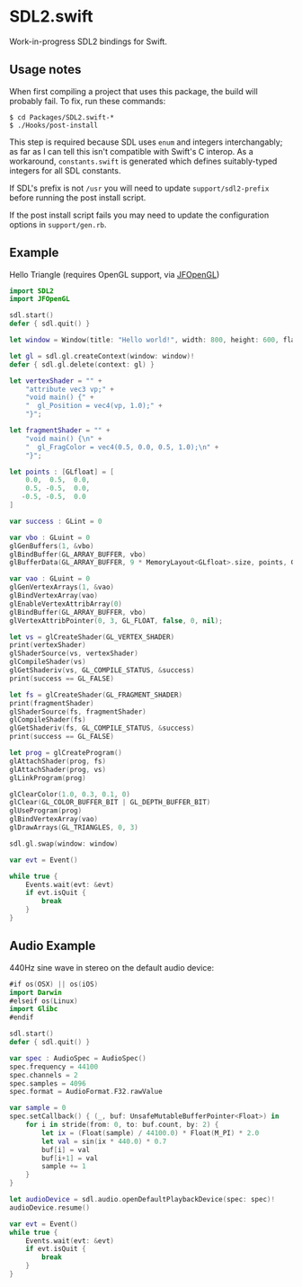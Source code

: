 # SDL2.swift

Work-in-progress SDL2 bindings for Swift.

## Usage notes

When first compiling a project that uses this package, the build will probably fail. To fix, run these commands:

    $ cd Packages/SDL2.swift-*
    $ ./Hooks/post-install

This step is required because SDL uses `enum` and integers interchangably; as far as I can tell this isn't compatible with Swift's C interop. As a workaround, `constants.swift` is generated which defines suitably-typed integers for all SDL constants.

If SDL's prefix is not `/usr` you will need to update `support/sdl2-prefix` before running the post install script.

If the post install script fails you may need to update the configuration options in `support/gen.rb`.

## Example

Hello Triangle (requires OpenGL support, via [JFOpenGL](https://github.com/jaz303/JFOpenGL.swift))

```swift
import SDL2
import JFOpenGL

sdl.start()
defer { sdl.quit() }

let window = Window(title: "Hello world!", width: 800, height: 600, flags: WindowFlags.OPENGL)

let gl = sdl.gl.createContext(window: window)!
defer { sdl.gl.delete(context: gl) }

let vertexShader = "" +
	"attribute vec3 vp;" +
	"void main() {" +
	"  gl_Position = vec4(vp, 1.0);" +
	"}";

let fragmentShader = "" +
	"void main() {\n" +
	"  gl_FragColor = vec4(0.5, 0.0, 0.5, 1.0);\n" +
	"}";

let points : [GLfloat] = [
	0.0,  0.5,  0.0,
   	0.5, -0.5,  0.0,
   -0.5, -0.5,  0.0
]

var success : GLint = 0

var vbo : GLuint = 0
glGenBuffers(1, &vbo)
glBindBuffer(GL_ARRAY_BUFFER, vbo)
glBufferData(GL_ARRAY_BUFFER, 9 * MemoryLayout<GLfloat>.size, points, GL_STATIC_DRAW);

var vao : GLuint = 0
glGenVertexArrays(1, &vao)
glBindVertexArray(vao)
glEnableVertexAttribArray(0)
glBindBuffer(GL_ARRAY_BUFFER, vbo)
glVertexAttribPointer(0, 3, GL_FLOAT, false, 0, nil);

let vs = glCreateShader(GL_VERTEX_SHADER)
print(vertexShader)
glShaderSource(vs, vertexShader)
glCompileShader(vs)
glGetShaderiv(vs, GL_COMPILE_STATUS, &success)
print(success == GL_FALSE)

let fs = glCreateShader(GL_FRAGMENT_SHADER)
print(fragmentShader)
glShaderSource(fs, fragmentShader)
glCompileShader(fs)
glGetShaderiv(fs, GL_COMPILE_STATUS, &success)
print(success == GL_FALSE)

let prog = glCreateProgram()
glAttachShader(prog, fs)
glAttachShader(prog, vs)
glLinkProgram(prog)

glClearColor(1.0, 0.3, 0.1, 0)
glClear(GL_COLOR_BUFFER_BIT | GL_DEPTH_BUFFER_BIT)
glUseProgram(prog)
glBindVertexArray(vao)
glDrawArrays(GL_TRIANGLES, 0, 3)

sdl.gl.swap(window: window)

var evt = Event()

while true {
	Events.wait(evt: &evt)
	if evt.isQuit {
		break
	}
}
```

## Audio Example

440Hz sine wave in stereo on the default audio device:

```swift
#if os(OSX) || os(iOS)
import Darwin
#elseif os(Linux)
import Glibc
#endif

sdl.start()
defer { sdl.quit() }

var spec : AudioSpec = AudioSpec()
spec.frequency = 44100
spec.channels = 2
spec.samples = 4096
spec.format = AudioFormat.F32.rawValue

var sample = 0
spec.setCallback() { (_, buf: UnsafeMutableBufferPointer<Float>) in
	for i in stride(from: 0, to: buf.count, by: 2) {
		let ix = (Float(sample) / 44100.0) * Float(M_PI) * 2.0
		let val = sin(ix * 440.0) * 0.7
		buf[i] = val
		buf[i+1] = val
		sample += 1
	}
}

let audioDevice = sdl.audio.openDefaultPlaybackDevice(spec: spec)!
audioDevice.resume()

var evt = Event()
while true {
	Events.wait(evt: &evt)
	if evt.isQuit {
		break
	}
}
```
